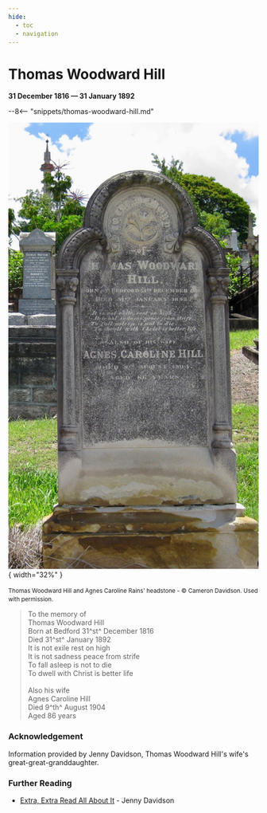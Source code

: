 ```yaml
---
hide:
  - toc
  - navigation 
---
```


# Thomas Woodward Hill

**31 December 1816 — 31 January 1892**

--8<-- "snippets/thomas-woodward-hill.md"


![Thomas Woodward Hill and Agnes Caroline Rains' headstone](../assets/thomas-woodward-hill-headstone.jpg){ width="32%" }

<small>Thomas Woodward Hill and Agnes Caroline Rains' headstone - © Cameron Davidson. Used with permission.</small>

>To the memory of  <br>
Thomas Woodward Hill  <br>
Born at Bedford 31^st^ December 1816  <br>
Died 31^st^ January 1892  <br>
It is not exile rest on high  <br>
It is not sadness peace from strife  <br>
To fall asleep is not to die  <br>
To dwell with Christ is better life  <br>
>   <br>
>Also his wife   <br>
Agnes Caroline Hill  <br>
Died 9^th^ August 1904  <br>
Aged 86 years  <br>

### Acknowledgement

Information provided by Jenny Davidson, Thomas Woodward Hill's wife's great-great-granddaughter.

### Further Reading 

- [Extra, Extra Read All About It](../assets/documents/extra-extra-read-all-about-it-thomas-woodward-hill.pdf) - Jenny Davidson
